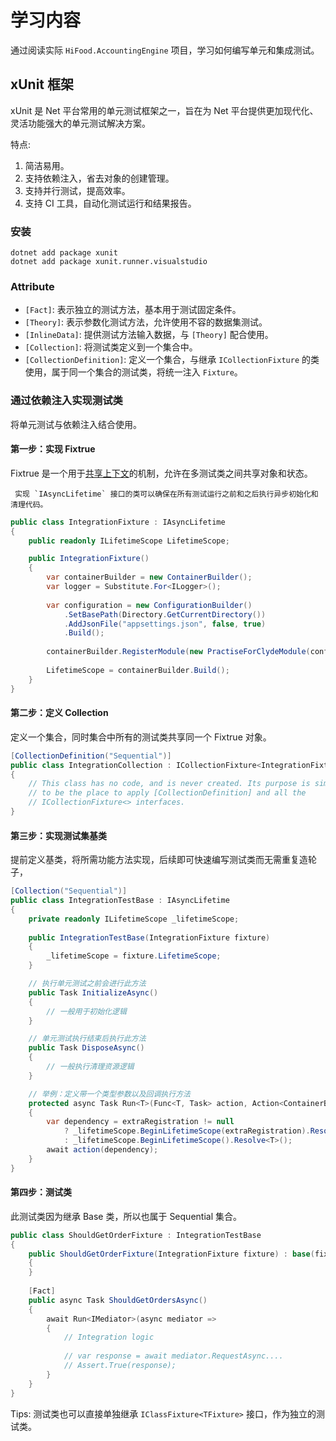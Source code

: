 # 学习内容
通过阅读实际 `HiFood.AccountingEngine` 项目，学习如何编写单元和集成测试。 

## xUnit 框架
xUnit 是 Net 平台常用的单元测试框架之一，旨在为 Net 平台提供更加现代化、灵活功能强大的单元测试解决方案。

特点: 
1. 简洁易用。
2. 支持依赖注入，省去对象的创建管理。
3. 支持并行测试，提高效率。
4. 支持 CI 工具，自动化测试运行和结果报告。

### 安装
```
dotnet add package xunit
dotnet add package xunit.runner.visualstudio
```

### Attribute
- `[Fact]`: 表示独立的测试方法，基本用于测试固定条件。
- `[Theory]`: 表示参数化测试方法，允许使用不容的数据集测试。
- `[InlineData]`:  提供测试方法输入数据，与 `[Theory]` 配合使用。
- `[Collection]`: 将测试类定义到一个集合中。
- `[CollectionDefinition]`: 定义一个集合，与继承 `ICollectionFixture` 的类使用，属于同一个集合的测试类，将统一注入 `Fixture`。

### 通过依赖注入实现测试类
将单元测试与依赖注入结合使用。

#### 第一步：实现 Fixtrue
Fixtrue 是一个用于[共享上下文](https://xunit.net/docs/shared-context)的机制，允许在多测试类之间共享对象和状态。

	 实现 `IAsyncLifetime` 接口的类可以确保在所有测试运行之前和之后执行异步初始化和清理代码。

``` csharp
public class IntegrationFixture : IAsyncLifetime  
{
    public readonly ILifetimeScope LifetimeScope;

	public IntegrationFixture()  
	{  
	    var containerBuilder = new ContainerBuilder();  
	    var logger = Substitute.For<ILogger>();  
	  
	    var configuration = new ConfigurationBuilder()  
	        .SetBasePath(Directory.GetCurrentDirectory())  
	        .AddJsonFile("appsettings.json", false, true)  
	        .Build();  
	   
	    containerBuilder.RegisterModule(new PractiseForClydeModule(configuration, typeof(IntegrationFixture).Assembly));  
	  
	    LifetimeScope = containerBuilder.Build(); 
	}
}
```

#### 第二步：定义 Collection 
定义一个集合，同时集合中所有的测试类共享同一个 Fixtrue 对象。
```csharp
[CollectionDefinition("Sequential")]
public class IntegrationCollection : ICollectionFixture<IntegrationFixture>
{
    // This class has no code, and is never created. Its purpose is simply
    // to be the place to apply [CollectionDefinition] and all the
    // ICollectionFixture<> interfaces.
}
```

#### 第三步：实现测试集基类
提前定义基类，将所需功能方法实现，后续即可快速编写测试类而无需重复造轮子，
```csharp
[Collection("Sequential")]  
public class IntegrationTestBase : IAsyncLifetime  
{  
    private readonly ILifetimeScope _lifetimeScope;  
  
    public IntegrationTestBase(IntegrationFixture fixture)  
    {
        _lifetimeScope = fixture.LifetimeScope;  
    }

	// 执行单元测试之前会进行此方法
    public Task InitializeAsync()  
	{
		// 一般用于初始化逻辑
	}

	// 单元测试执行结束后执行此方法
    public Task DisposeAsync()  
	{
		// 一般执行清理资源逻辑
	}

	// 举例：定义带一个类型参数以及回调执行方法
	protected async Task Run<T>(Func<T, Task> action, Action<ContainerBuilder> extraRegistration = null)  
	{  
	    var dependency = extraRegistration != null  
	        ? _lifetimeScope.BeginLifetimeScope(extraRegistration).Resolve<T>()  
	        : _lifetimeScope.BeginLifetimeScope().Resolve<T>();  
	    await action(dependency);  
	}
}
```
#### 第四步：测试类
此测试类因为继承 Base 类，所以也属于 Sequential 集合。
``` csharp
public class ShouldGetOrderFixture : IntegrationTestBase  
{  
    public ShouldGetOrderFixture(IntegrationFixture fixture) : base(fixture)  
    {
    }  
    
    [Fact]  
    public async Task ShouldGetOrdersAsync()  
    {
        await Run<IMediator>(async mediator =>  
        {
	        // Integration logic
	        
	        // var response = await mediator.RequestAsync....
			// Assert.True(response);
        }
	}
}
```

Tips: 测试类也可以直接单独继承 `IClassFixture<TFixture>` 接口，作为独立的测试类。
